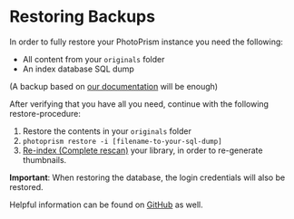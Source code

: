 # Restoring Backups

In order to fully restore your PhotoPrism instance you need the following:

* All content from your `originals` folder
* An index database SQL dump

(A backup based on [our documentation](../../getting-started/advanced/backups.md) will be enough)

After verifying that you have all you need, continue with the following restore-procedure:

1. Restore the contents in your `originals` folder
2. `photoprism restore -i [filename-to-your-sql-dump]`
3. [Re-index (Complete rescan)](../../user-guide/library/originals.md) your library, in order to re-generate thumbnails.

**Important**: When restoring the database, the login credentials will also be restored.

Helpful information can be found on [GitHub](https://github.com/photoprism/photoprism/discussions/772) as well.
